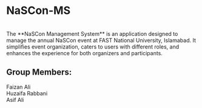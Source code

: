 # NaSCon-MS
<br>
The **NaSCon Management System** is an application designed to manage the annual NaSCon event at FAST National University, Islamabad. It simplifies event organization, caters to users with different roles, and enhances the experience for both organizers and participants.
<br>
<h2>Group Members:</h2>
Faizan Ali
<br>
Huzaifa Rabbani
<br>
Asif Ali